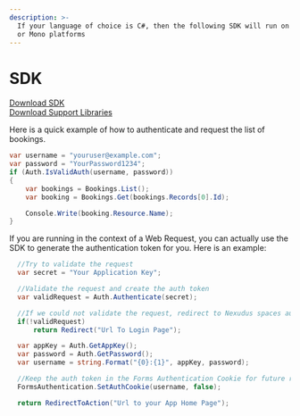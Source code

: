 ```yaml
---
description: >-
  If your language of choice is C#, then the following SDK will run on any .NET
  or Mono platforms
---
```


# SDK

[Download SDK](http://help.spaces.nexudus.com/Content/files/Nexudus.Coworking.API.Connector.dll)  
[Download Support Libraries](http://help.spaces.nexudus.com/Content/files/nexudus-spaces-sdk-support-libraries.zip)

Here is a quick example of how to authenticate and request the list of bookings.

```csharp
var username = "youruser@example.com";
var password = "YourPassword1234";
if (Auth.IsValidAuth(username, password))
{
    var bookings = Bookings.List();
    var booking = Bookings.Get(bookings.Records[0].Id);

    Console.Write(booking.Resource.Name);
}
```

If you are running in the context of a Web Request, you can actually use the SDK to generate the authentication token for you. Here is an example:

```csharp
  //Try to validate the request
  var secret = "Your Application Key";

  //Validate the request and create the auth token
  var validRequest = Auth.Authenticate(secret);

  //If we could not validate the request, redirect to Nexudus spaces auth URL.
  if(!validRequest)
      return Redirect("Url To Login Page");

  var appKey = Auth.GetAppKey();
  var password = Auth.GetPassword();
  var username = string.Format("{0}:{1}", appKey, password);

  //Keep the auth token in the Forms Authentication Cookie for future requests
  FormsAuthentication.SetAuthCookie(username, false);

  return RedirectToAction("Url to your App Home Page");
```

